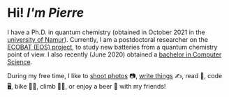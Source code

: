 # Hi! *I'm Pierre*

I have a Ph.D. in quantum chemistry (obtained in October 2021 in the [university of Namur](https://www.unamur.be/)).
Currently, I am a postdoctoral researcher on the [ECOBAT (EOS) project](https://eos-ecobat.eu/), to study new batteries from a quantum chemistry point of view.
I also recently (June 2020) obtained a [bachelor in Computer Science](https://directory.unamur.be/teaching/programmes/870B?_LOCALE_=en).

During my free time, I like to [shoot photos](https://pics.pierrebeaujean.net) 📷, [write things](https://blog.pierrebeaujean.net/) ✍️, read 📖, code 🖥️, bike 🚴‍♂️, climb 🧗‍♂️, or enjoy a beer 🍺 with my friends!
